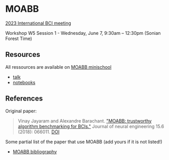 # MOABB

[2023 International BCI meeting](https://bcisociety.org/bci-meeting/)


Workshop W5 Session 1 - Wednesday, June 7, 9:30am – 12:30pm (Sonian Forest Time)

## Resources

All ressources are available on [MOABB minischool](https://github.com/sylvchev/moabb_minischool)

- [talk](https://github.com/sylvchev/moabb_minischool/blob/main/talk/moabb.pdf)
- [notebooks](https://github.com/sylvchev/moabb_minischool/tree/main/notebooks)

## References

Original paper:

> Vinay Jayaram and Alexandre Barachant.
> ["MOABB: trustworthy algorithm benchmarking for BCIs."](http://iopscience.iop.org/article/10.1088/1741-2552/aadea0/meta)
> Journal of neural engineering 15.6 (2018): 066011.
> [DOI](https://doi.org/10.1088/1741-2552/aadea0)

Some partial list of the paper that use MOABB (add yours if it is not listed!)

- [MOABB bibliography](https://github.com/NeuroTechX/moabb/wiki/MOABB-bibliography)
